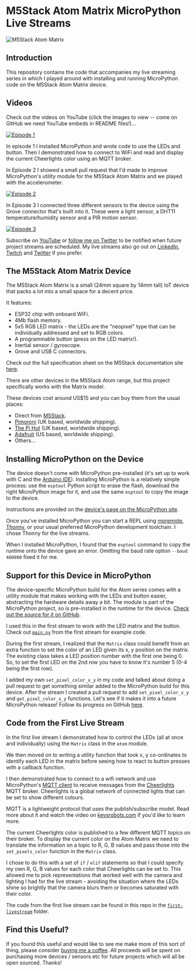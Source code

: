 # M5Stack Atom Matrix MicroPython Live Streams

![M5Stack Atom Matrix](m5stack_atom.png)

## Introduction

This repository contains the code that accompanies my live streaming series in which I played around with installing and running MicroPython code on the M5Stack Atom Matrix device.

## Videos

Check out the videos on YouTube (click the images to view -- come on GitHub we need YouTube embeds in README files!)...

[![Episode 1](m5stack_atom_matrix_micropython_episode_1.png)](https://www.youtube.com/watch?v=bwvli5pEA0A)

In episode 1 I installed MicroPython and wrote code to use the LEDs and button.  Then I demonstrated how to connect to WiFi and read and display the current Cheerlights color using an MQTT broker.

In Episode 2 I showed a small pull request that I'd made to improve MicroPython's utility module for the M5Stack Atom Matrix and we played with the accelerometer.

[![Episode 2](m5stack_atom_matrix_micropython_episode_2.png)](https://www.youtube.com/watch?v=-Ej06U2x-i8)

In Episode 3 I connected three different sensors to the device using the Grove connector that's built into it.  These were a light sensor, a DHT11 temperature/humidity sensor and a PIR motion sensor.

[![Episode 3](m5stack_atom_matrix_micropython_episode_3.png)](https://www.youtube.com/watch?v=f3BA2R5eIJU)

Subscribe on [YouTube](https://www.youtube.com/@simonprickett) or [follow me on Twitter](https://twitter.com/simon_prickett) to be notified when future project streams are scheduled.  My live streams also go out on [LinkedIn](https://www.linkedin.com/in/simonprickett/), [Twitch](https://twitch.tv/simonprickett) and [Twitter](https://twitter.com/simon_prickett) if you prefer.

## The M5Stack Atom Matrix Device

The M5Stack Atom Matrix is a small (24mm square by 14mm tall) IoT device that packs a lot into a small space for a decent price.

It features:

* ESP32 chip with onboard WiFi.
* 4Mb flash memory.
* 5x5 RGB LED matrix - the LEDs are the "neopixel" type that can be individually addressed and set to RGB colors.
* A programmable button (press on the LED matrix!).
* Inertial sensor / gyroscope.
* Grove and USB C connectors.

Check out the full specification sheet on the M5Stack documentation site [here](https://docs.m5stack.com/en/core/ATOM%20Matrix).

There are other devices in the M5Stack Atom range, but this project specifically works with the Matrix model.

These devices cost around US$15 and you can buy them from the usual places:

* Direct from [M5Stack](https://shop.m5stack.com/products/atom-matrix-esp32-development-kit).
* [Pimoroni](https://shop.pimoroni.com/products/atom-matrix-esp32-development-kit?variant=31880178532435) (UK based, worldwide shipping).
* [The Pi Hut](https://thepihut.com/products/atom-matrix-esp32-development-kit) (UK based, worldwide shipping).
* [Adafruit](https://www.adafruit.com/product/4497) (US based, worldwide shipping).
* Others...

## Installing MicroPython on the Device

The device doesn't come with MicroPython pre-installed (it's set up to work with C and the [Arduino IDE](https://www.arduino.cc/en/software)).  Installing MicroPython is a relatively simple process: use the `esptool` Python script to erase the flash, download the right MicroPython image for it, and use the same `esptool` to copy the image to the device.

Instructions are provided on the [device's page on the MicroPython site](https://micropython.org/download/M5STACK_ATOM/).

Once you've installed MicroPython you can start a REPL using [mpremote](https://docs.micropython.org/en/latest/reference/mpremote.html), [Thonny](https://thonny.org/), or your usual preferred MicroPython development toolchain.  I chose Thonny for the live streams.

When I installed MicroPython, I found that the `esptool` command to copy the runtime onto the device gave an error.  Omitting the baud rate option `--baud 460800` fixed it for me.

## Support for this Device in MicroPython

The device-specific MicroPython build for the Atom series comes with a utility module that makes working with the LEDs and button easier, abstracting the hardware details away a bit.  The module is part of the MicroPython project, so is pre-installed in the runtime for the device.  [Check out the source for it on GitHub](https://github.com/micropython/micropython/blob/master/ports/esp32/boards/M5STACK_ATOM/modules/atom.py).

I used this in the first stream to work with the LED matrix and the button.  Check out [`main.py`](first-livestream/main.py) from the first stream for example code.

During the first stream, I realized that the `Matrix` class could benefit from an extra function to set the color of an LED given its x, y position on the matrix.  The existing class takes a LED position number with the first one being 0.  So, to set the first LED on the 2nd row you have to know it's number 5 (0-4 being the first row).

I added my own `set_pixel_color_x_y` in my code and talked about doing a pull request to get something similar added to the MicroPython build for this device.  After the stream I created a pull request to add `set_pixel_color_x_y` and `get_pixel_color_x_y` functions. Let's see if it makes it into a future MicroPython release!  Follow its progress on GitHub [here](https://github.com/micropython/micropython/pull/13350).

## Code from the First Live Stream

In the first live stream I demonstrated how to control the LEDs (all at once and individually) using the `Matrix` class in the `atom` module.

We then moved on to writing a utility function that took x, y co-ordinates to identify each LED in the matrix before seeing how to react to button presses with a callback function.

I then demonstrated how to connect to a wifi network and use MicroPython's [MQTT client](https://pypi.org/project/micropython-umqtt.simple/) to receive messages from the [Cheerlights](https://cheerlights.com/) MQTT broker.  Cheerlights is a global network of connected lights that can be set to show different colours.

MQTT is a lightweight protocol that uses the publish/subscribe model.  Read more about it and watch the video on [kevsrobots.com](https://www.kevsrobots.com/resources/how_it_works/mqtt.html) if you'd like to learn more.

The current Cheerlights color is published to a few different MQTT topics on their broker.  To display the current color on the Atom Matrix we need to translate the information on a topic to R, G, B values and pass those into the `set_pixels_color` function in the `Matrix` class.

I chose to do this with a set of `if` / `elif` statements so that I could specify my own R, G, B values for each color that Cheerlights can be set to.  This allowed me to pick representations that worked well with the camera and lighting I had for the live stream - avoiding the situation where the LEDs shine so brightly that the camera blurs them or becomes saturated with their color.

The code from the first live stream can be found in this repo in the [`first-livestream`](first-livestream/) folder.

## Find this Useful?

If you found this useful and would like to see me make more of this sort of thing, please consider [buying me a coffee](https://ko-fi.com/simonprickett).  All proceeds will be spent on purchasing more devices / sensors etc for future projects which will all be open sourced.  Thanks!
